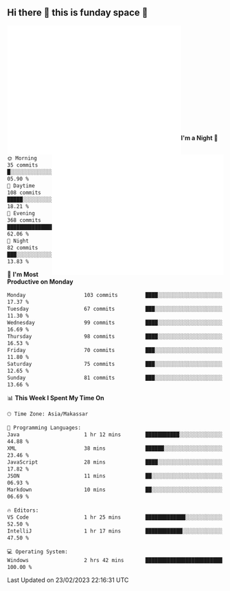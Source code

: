 ## Hi there 👋 this is funday space 🚀

<!-- <img src="https://raw.githubusercontent.com/fhasnur/fhasnur/master/src/header_.png?token=ATQS65TR7ETTG5RLJUDIDBLBN34HE"> -->

<!-- - 🚀 I'm a **website enthusiast** and enjoyed developing websites using **javascript**
- 🌱 Currently learning about **back-end web development** and everything 😅
- ⚡ Fun fact: like to learn new things, especially about **technologies**
- ❤️ I love designing and implementing it to **visual design** and **website platform** -->

 
<!-- ### Tech Stack and Tools 

![HTML5](https://img.shields.io/badge/-HTML5-%23E44D27?style=flat-square&logo=html5&logoColor=ffffff)
![CSS3](https://img.shields.io/badge/-CSS3-%231572B6?style=flat-square&logo=css3)
![JavaScript](https://img.shields.io/badge/-JavaScript-%23F7DF1C?style=flat-square&logo=javascript&logoColor=000000&labelColor=%23F7DF1C&color=%23FFCE5A)
![Nodejs](https://img.shields.io/badge/-Nodejs-339933?style=flat-square&logo=Node.js&logoColor=ffffff)
![Bootstrap](https://img.shields.io/badge/-Bootstrap-563D7C?style=flat-square&logo=Bootstrap&logoColor=ffffff)
![React](https://img.shields.io/badge/-React-61DAFB?style=flat-square&logo=react&logoColor=000000)
![Python](http://img.shields.io/badge/-Python-3776AB?style=flat-square&logo=python&logoColor=ffffff)
![Jupyter](https://img.shields.io/badge/-Jupyter-%23F05040?style=flat-square&logo=jupyter&logoColor=ffffff)
![VS Code](http://img.shields.io/badge/-VS%20Code-007ACC?style=flat-square&logo=visual-studio-code&logoColor=ffffff)
![Git](https://img.shields.io/badge/-Git-%23F05032?style=flat-square&logo=git&logoColor=%23ffffff)
![Firebase](https://img.shields.io/badge/-Firebase-FFCA28?style=flat-square&logo=firebase&logoColor=000000) -->

<!-- ### Github Statistics
<p align=left>
  <img width="47%" src="https://github-readme-stats.vercel.app/api?username=fhasnur&show_icons=true&hide_border=true&theme=algolia" />
  <img width="47%" src="https://github-readme-streak-stats.herokuapp.com/?user=fhasnur&hide_border=true&theme=algolia" />
</p> -->


<img align="left" width="405" alt="🌞" src="https://raw.githubusercontent.com/fhasnur/fhasnur/master/general.svg?token=ATQS65TR7ETTG5RLJUDIDBLBN34HE">
<img align="right" width="400" alt="🌞" src="https://raw.githubusercontent.com/fhasnur/fhasnur/master/statistics.svg?token=ATQS65TR7ETTG5RLJUDIDBLBN34HE">

<br><br><br><br><br><br><br><br><br><br><br><br><br><br>

<!--START_SECTION:waka-->
**I'm a Night 🦉** 

```text
🌞 Morning                35 commits          █░░░░░░░░░░░░░░░░░░░░░░░░   05.90 % 
🌆 Daytime                108 commits         █████░░░░░░░░░░░░░░░░░░░░   18.21 % 
🌃 Evening                368 commits         ████████████████░░░░░░░░░   62.06 % 
🌙 Night                  82 commits          ███░░░░░░░░░░░░░░░░░░░░░░   13.83 % 
```
📅 **I'm Most Productive on Monday** 

```text
Monday                   103 commits         ████░░░░░░░░░░░░░░░░░░░░░   17.37 % 
Tuesday                  67 commits          ███░░░░░░░░░░░░░░░░░░░░░░   11.30 % 
Wednesday                99 commits          ████░░░░░░░░░░░░░░░░░░░░░   16.69 % 
Thursday                 98 commits          ████░░░░░░░░░░░░░░░░░░░░░   16.53 % 
Friday                   70 commits          ███░░░░░░░░░░░░░░░░░░░░░░   11.80 % 
Saturday                 75 commits          ███░░░░░░░░░░░░░░░░░░░░░░   12.65 % 
Sunday                   81 commits          ███░░░░░░░░░░░░░░░░░░░░░░   13.66 % 
```


📊 **This Week I Spent My Time On** 

```text
🕑︎ Time Zone: Asia/Makassar

💬 Programming Languages: 
Java                     1 hr 12 mins        ███████████░░░░░░░░░░░░░░   44.88 % 
XML                      38 mins             ██████░░░░░░░░░░░░░░░░░░░   23.46 % 
JavaScript               28 mins             ████░░░░░░░░░░░░░░░░░░░░░   17.82 % 
JSON                     11 mins             ██░░░░░░░░░░░░░░░░░░░░░░░   06.93 % 
Markdown                 10 mins             ██░░░░░░░░░░░░░░░░░░░░░░░   06.69 % 

🔥 Editors: 
VS Code                  1 hr 25 mins        █████████████░░░░░░░░░░░░   52.50 % 
IntelliJ                 1 hr 17 mins        ████████████░░░░░░░░░░░░░   47.50 % 

💻 Operating System: 
Windows                  2 hrs 42 mins       █████████████████████████   100.00 % 
```


 Last Updated on 23/02/2023 22:16:31 UTC
<!--END_SECTION:waka-->

<!-- ### Reach Me on

[![Linkedin Badge](https://img.shields.io/badge/-LinkedIn-0077B5?style=flat-square&logo=Linkedin&logoColor=white&link=https://www.linkedin.com/in/fandi-meylwan-hasnur-013495185//)](https://www.linkedin.com/in/fhasnur/)
[![Instagram Badge](https://img.shields.io/badge/-Instagram-purple?style=flat-square&logo=instagram&logoColor=white&link=https://www.instagram.com/fhasnur_/)](https://www.instagram.com/fandihasnur/)
[![Twitter Badge](https://img.shields.io/badge/-Twitter-1DA1F2?style=flat-square&logo=twitter&logoColor=white&link=https://twitter.com/fhasnur_/)](https://twitter.com/fhasnur_/)
[![Stackoverflow Badge](https://img.shields.io/badge/-Stack_Overflow-orange?style=flat-square&logo=stackoverflow&logoColor=white&link=https://stackoverflow.com/users/13453481/fandi-hasnur)](https://stackoverflow.com/users/13453481/fandi-hasnur/) -->
